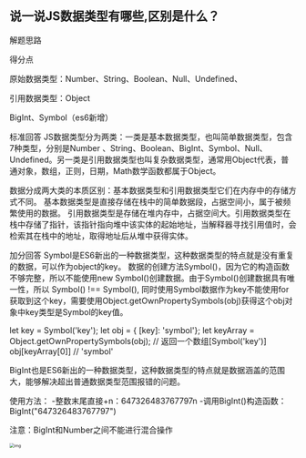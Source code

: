 ## 说一说JS数据类型有哪些,区别是什么？

解题思路

得分点

原始数据类型：Number、String、Boolean、Null、Undefined、

引用数据类型：Object

BigInt、Symbol（es6新增）

标准回答
JS数据类型分为两类：一类是基本数据类型，也叫简单数据类型，包含7种类型，分别是Number 、String、Boolean、BigInt、Symbol、Null、Undefined。另一类是引用数据类型也叫复杂数据类型，通常用Object代表，普通对象，数组，正则，日期，Math数学函数都属于Object。

数据分成两大类的本质区别：基本数据类型和引用数据类型它们在内存中的存储方式不同。
基本数据类型是直接存储在栈中的简单数据段，占据空间小，属于被频繁使用的数据。
引用数据类型是存储在堆内存中，占据空间大。引用数据类型在栈中存储了指针，该指针指向堆中该实体的起始地址，当解释器寻找引用值时，会检索其在栈中的地址，取得地址后从堆中获得实体。

加分回答
Symbol是ES6新出的一种数据类型，这种数据类型的特点就是没有重复的数据，可以作为object的key。
数据的创建方法Symbol()，因为它的构造函数不够完整，所以不能使用new Symbol()创建数据。由于Symbol()创建数据具有唯一性，所以 Symbol() !== Symbol(), 同时使用Symbol数据作为key不能使用for获取到这个key，需要使用Object.getOwnPropertySymbols(obj)获得这个obj对象中key类型是Symbol的key值。

let key = Symbol('key');
let obj = { [key]: 'symbol'};
let keyArray = Object.getOwnPropertySymbols(obj); // 返回一个数组[Symbol('key')]
obj[keyArray[0]] // 'symbol'

BigInt也是ES6新出的一种数据类型，这种数据类型的特点就是数据涵盖的范围大，能够解决超出普通数据类型范围报错的问题。

使用方法：
-整数末尾直接+n：647326483767797n
-调用BigInt()构造函数：BigInt("647326483767797")



注意：BigInt和Number之间不能进行混合操作

<img src="https://uploadfiles.nowcoder.com/images/20220226/4107856_1645863273580/432AB3AC5C04F16FD8F0B1F46F9BBD99" alt="img" style="zoom:50%;" />